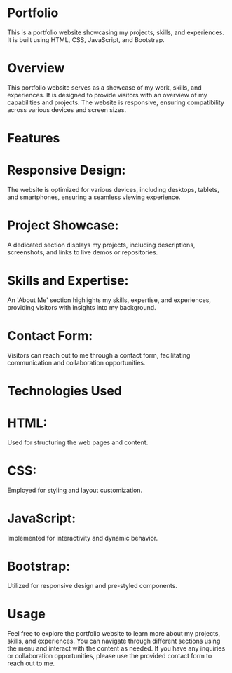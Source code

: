 # Portfolio
This is a portfolio website showcasing my projects, skills, and experiences. It is built using HTML, CSS, JavaScript, and Bootstrap.

# Overview
This portfolio website serves as a showcase of my work, skills, and experiences. It is designed to provide visitors with an overview of my capabilities and projects. The website is responsive, ensuring compatibility across various devices and screen sizes.

# Features
# Responsive Design:
The website is optimized for various devices, including desktops, tablets, and smartphones, ensuring a seamless viewing experience.
# Project Showcase: 
A dedicated section displays my projects, including descriptions, screenshots, and links to live demos or repositories.
# Skills and Expertise:
An 'About Me' section highlights my skills, expertise, and experiences, providing visitors with insights into my background.
# Contact Form:
Visitors can reach out to me through a contact form, facilitating communication and collaboration opportunities.


# Technologies Used
# HTML:
Used for structuring the web pages and content.
# CSS:
Employed for styling and layout customization.
# JavaScript:
Implemented for interactivity and dynamic behavior.
# Bootstrap:
Utilized for responsive design and pre-styled components.
# Usage
Feel free to explore the portfolio website to learn more about my projects, skills, and experiences.
You can navigate through different sections using the menu and interact with the content as needed.
If you have any inquiries or collaboration opportunities, please use the provided contact form to reach out to me.
